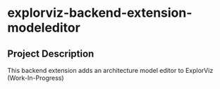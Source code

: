 # explorviz-backend-extension-modeleditor

## Project Description
This backend extension adds an architecture model editor to ExplorViz (Work-In-Progress)
